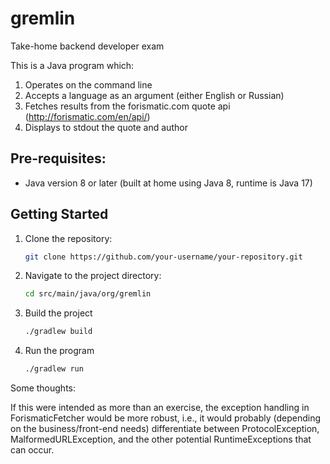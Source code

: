 # gremlin
Take-home backend developer exam

This is a Java program which: 
1. Operates on the command line
2. Accepts a language as an argument (either English or Russian)
3. Fetches results from the forismatic.com quote api (http://forismatic.com/en/api/)
4. Displays to stdout the quote and author

## Pre-requisites:
- Java version 8 or later (built at home using Java 8, runtime is Java 17)

## Getting Started
1. Clone the repository:
   ```bash
   git clone https://github.com/your-username/your-repository.git
2. Navigate to the project directory:
   ```bash
   cd src/main/java/org/gremlin
3. Build the project
   ```bash
   ./gradlew build
4. Run the program
   ```bash
   ./gradlew run
   
Some thoughts:

If this were intended as more than an exercise, the exception handling in 
ForismaticFetcher would be more robust, i.e., it would probably 
(depending on the business/front-end needs) differentiate
between ProtocolException, MalformedURLException, and the other potential 
RuntimeExceptions that can occur.
